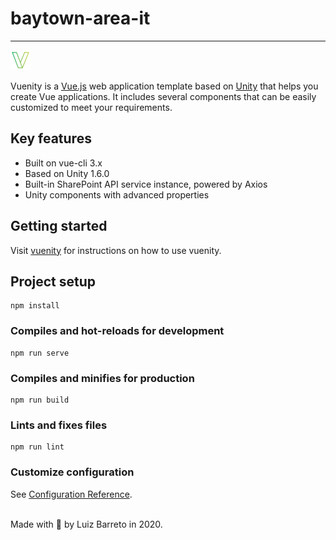 # baytown-area-it


---------------

![vuenity logo](./public/images/favicon-32x32.png)

Vuenity is a [Vue.js](https://vuejs.org/) web application template based on [Unity](https://unity.exxonmobil.com/) that helps you create Vue applications. It includes several components that can be easily customized to meet your requirements.

## Key features
*  Built on vue-cli 3.x
*  Based on Unity 1.6.0
*  Built-in SharePoint API service instance, powered by Axios
*  Unity components with advanced properties

## Getting started
Visit [vuenity](https://goto/vuenity) for instructions on how to use vuenity.

## Project setup
```
npm install
```

### Compiles and hot-reloads for development
```
npm run serve
```

### Compiles and minifies for production
```
npm run build
```

### Lints and fixes files
```
npm run lint
```

### Customize configuration
See [Configuration Reference](https://cli.vuejs.org/config/).

<br/>
Made with 💚 by Luiz Barreto in 2020.
